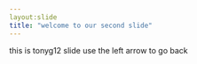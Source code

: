 ```yaml
---
layout:slide
title: "welcome to our second slide"
---
```

this is tonyg12 slide
use the left arrow to go back
